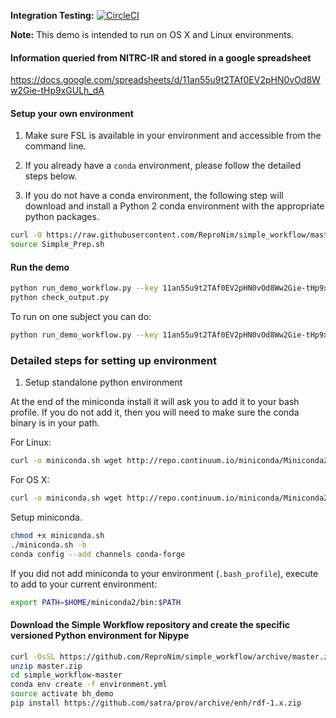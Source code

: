 **Integration Testing:** [![CircleCI](https://circleci.com/gh/ReproNim/simple_workflow.svg?style=svg)](https://circleci.com/gh/ReproNim/simple_workflow)

**Note:** This demo is intended to run on OS X and Linux environments.

#### Information queried from NITRC-IR and stored in a google spreadsheet
https://docs.google.com/spreadsheets/d/11an55u9t2TAf0EV2pHN0vOd8Ww2Gie-tHp9xGULh_dA

#### Setup your own environment
1. Make sure FSL is available in your environment and accessible from the command line.

2. If you already have a `conda` environment, please follow the detailed steps below. 

3. If you do not have a conda environment, the following step will download and install a Python 2 conda environment with the appropriate python packages. 

```bash
curl -O https://raw.githubusercontent.com/ReproNim/simple_workflow/master/Simple_Prep.sh
source Simple_Prep.sh
```

#### Run the demo

```bash
python run_demo_workflow.py --key 11an55u9t2TAf0EV2pHN0vOd8Ww2Gie-tHp9xGULh_dA
python check_output.py
```

To run on one subject you can do:
```bash
python run_demo_workflow.py --key 11an55u9t2TAf0EV2pHN0vOd8Ww2Gie-tHp9xGULh_dA -n 1
```

### Detailed steps for setting up environment

1. Setup standalone python environment

At the end of the miniconda install it will ask you to add it to your bash profile. If you do not add it, then you will need to make sure the conda binary is in your path.

For Linux:
```bash
curl -o miniconda.sh wget http://repo.continuum.io/miniconda/Miniconda2-latest-Linux-x86_64.sh
```

For OS X:
```bash
curl -o miniconda.sh wget http://repo.continuum.io/miniconda/Miniconda2-latest-MacOSX-x86_64.sh
```

Setup miniconda.
```bash
chmod +x miniconda.sh
./miniconda.sh -b
conda config --add channels conda-forge
```

If you did not add miniconda to your environment (`.bash_profile`), execute to add to your current environment:
```bash
export PATH=$HOME/miniconda2/bin:$PATH
```

#### Download the Simple Workflow repository and create the specific versioned Python environment for Nipype
```bash
curl -OsSL https://github.com/ReproNim/simple_workflow/archive/master.zip
unzip master.zip
cd simple_workflow-master
conda env create -f environment.yml
source activate bh_demo
pip install https://github.com/satra/prov/archive/enh/rdf-1.x.zip
```
